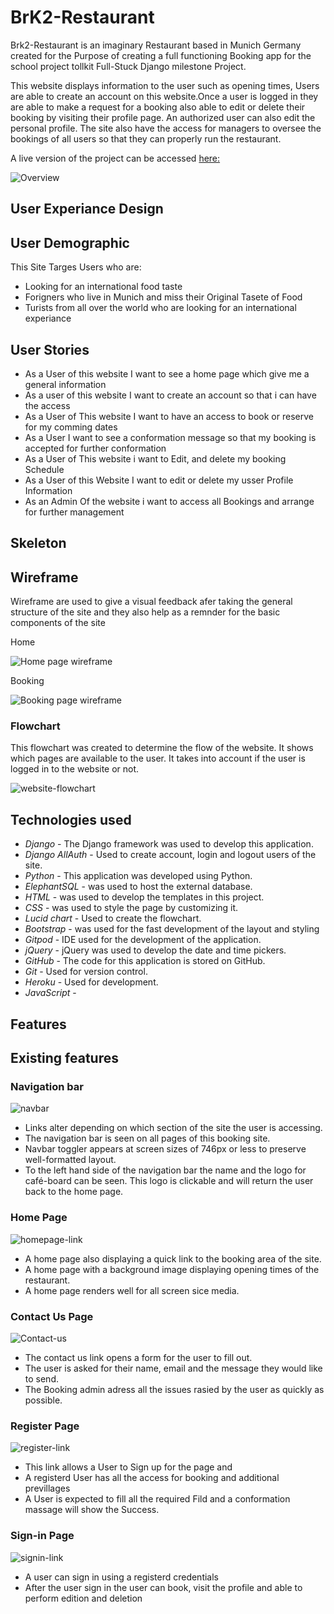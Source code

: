 #  BrK2-Restaurant
Brk2-Restaurant is an imaginary Restaurant based in Munich Germany created for the Purpose of creating a full functioning Booking app for the school project tollkit Full-Stuck Django milestone Project.

This website displays information to the user such as opening times, Users are able to create an account on this website.Once a user is logged in they are able to make a request for a booking also able to edit or delete their booking by visiting their profile page. An authorized user can also edit the personal profile. The site also have the access for  managers to oversee the bookings of all users so that they can properly run the restaurant.

A live version of the project can be accessed [here:](https://dashboard.heroku.com/apps/brk2restaurant-2024/deploy/github)

![Overview](static/images/readme/booking-site.png)

 
## User Experiance Design

## User Demographic

This Site Targes Users who are:

* Looking for an international food taste
* Forigners who live in Munich and miss their Original Tasete of Food
* Turists from all over the world who are looking for an international experiance

## User Stories

* As a User of this website I want to see a home page which give me a general information
* As a user of this website I want to create an account so that i can have the access
* As a User of This website I want to  have an access to book or reserve for my comming dates
* As a User I want to see a conformation message so that my booking is accepted for further conformation
* As a User of This website i want to Edit, and delete my booking Schedule
* As a User of this Website I want to edit or delete my usser Profile Information
* As an Admin Of the website i want to access all Bookings and arrange for further management

## Skeleton

## Wireframe
Wireframe are used to give a visual feedback afer taking the general structure of the site and they also help as a remnder for the basic components of the site

Home

![Home page wireframe](static/images/readme/wireframe-home.png)

Booking

![Booking page wireframe](static/images/readme/wireframe-booking.png)

### Flowchart

This flowchart was created to determine the flow of the website. It shows which pages are available to the user. It takes into account if the user is logged in to the website or not.

![website-flowchart](static/images/readme/website-flowchart.png)

## Technologies used

* *Django* - The Django framework was used to develop this application.
* *Django AllAuth* - Used to create account, login and logout users of the site.
* *Python* - This application was developed using Python.
* *ElephantSQL* - was used to host the external database.
* *HTML* - was used to develop the templates in this project.
* *CSS* - was used to style the page by customizing it.
* *Lucid chart* - Used to create the flowchart.
* *Bootstrap* - was used for the fast development of the layout and styling
* *Gitpod* - IDE used for the development of the  application.
* *jQuery* - jQuery was used to develop the date and time pickers.
* *GitHub* - The code for this application is stored on GitHub.
* *Git* - Used for version control.
* *Heroku* - Used for development.
* *JavaScript* -

## Features

## Existing features

### Navigation bar

![navbar](static/images/readme/nav-link.png)

* Links alter depending on which section of the site the user is accessing.
* The navigation bar is seen on all pages of this booking site.
* Navbar toggler appears at screen sizes of 746px or less to preserve well-formatted layout.
* To the left hand side of the navigation bar the name and the logo for café-board can be seen. This logo is clickable and will return the user back to the home page.

### Home Page

![homepage-link](static/images/readme/homepage-link.png)

* A home page also displaying a quick link to the booking area of the site.
* A home page with a background image displaying opening times of the restaurant.
* A home page renders well for all screen sice media.

### Contact Us Page

![Contact-us](static/images/readme/contactus2-link.png)

* The contact us link opens a form for the user to fill out.
* The user is asked for their name, email and the message they would like to send.
* The Booking admin adress all the issues rasied by the user as quickly as possible.

### Register Page

![register-link](static/images/readme/register-link.png)

* This link allows a User to Sign up for the page and 
* A registerd User has all the access for booking and additional previllages
* A User is expected to fill all the required Fild and a conformation massage will show the Success.

### Sign-in Page

![signin-link](static/images/readme/signin-link.png)

* A user can sign in using a registerd credentials 
* After the user sign in the user can book, visit the profile and able to perform edition and deletion 















